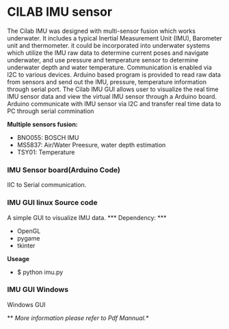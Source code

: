 # CILAB IMU sensor
The Cilab IMU was designed with multi-sensor fusion which works underwater. It includes a typical Inertial Measurement Unit (IMU), Barometer unit and thermometer. it could be incorporated into underwater systems which utilize the IMU raw data to determine current poses and navigate underwater, and use pressure and temperature sensor to determine underwater depth and water temperature. Communication is enabled via I2C to various devices.
Arduino based program is provided to read raw data from sensors and send out the IMU, pressure, temperature information through serial port. 
The Cilab IMU GUI allows user to visualize the real time IMU sensor data and view the virtual IMU sensor through a Arduino board. Arduino communicate with IMU sensor via I2C and transfer real time data to PC through serial commination

 
 
 
 **Multiple sensors fusion:** 
- BNO055: BOSCH IMU
- MS5837: Air/Water Preesure, water depth estimation
- TSY01: Temperature

### IMU Sensor board(Arduino Code)
IIC to Serial communication.


### IMU GUI linux Source code 
A simple GUI to visualize IMU data.
*** Dependency: ***
- OpenGL
- pygame
- tkinter

**Useage**
- $ python imu.py

### IMU GUI Windows 
Windows GUI

** *More information please refer to Pdf Mannual.**
